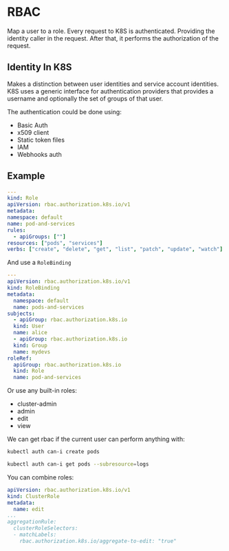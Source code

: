 # RBAC

Map a user to a role. Every request to K8S is authenticated. Providing the identity caller in the request.
After that, it performs the authorization of the request.

## Identity In K8S

Makes a distinction between user identities and service account identities.
K8S uses a generic interface for authentication providers that provides a username and optionally the set of groups of that user.

The authentication could be done using:

- Basic Auth
- x509 client
- Static token files
- IAM
- Webhooks auth

## Example

```yaml
---
kind: Role
apiVersion: rbac.authorization.k8s.io/v1
metadata:
namespace: default
name: pod-and-services
rules:
  - apiGroups: [""]
resources: ["pods", "services"]
verbs: ["create", "delete", "get", "list", "patch", "update", "watch"]
```

And use a `RoleBinding`

```yaml
---
apiVersion: rbac.authorization.k8s.io/v1
kind: RoleBinding
metadata:
  namespace: default
  name: pods-and-services
subjects:
  - apiGroup: rbac.authorization.k8s.io
  kind: User
  name: alice
  - apiGroup: rbac.authorization.k8s.io
  kind: Group
  name: mydevs
roleRef:
  apiGroup: rbac.authorization.k8s.io
  kind: Role
  name: pod-and-services
```

Or use any built-in roles:

- cluster-admin
- admin
- edit
- view

We can get rbac if the current user can perform anything with:

```bash
kubectl auth can-i create pods

kubectl auth can-i get pods --subresource=logs
```

You can combine roles:

```yaml
apiVersion: rbac.authorization.k8s.io/v1
kind: ClusterRole
metadata:
  name: edit
...
aggregationRule:
  clusterRoleSelectors:
  - matchLabels:
    rbac.authorization.k8s.io/aggregate-to-edit: "true"
```